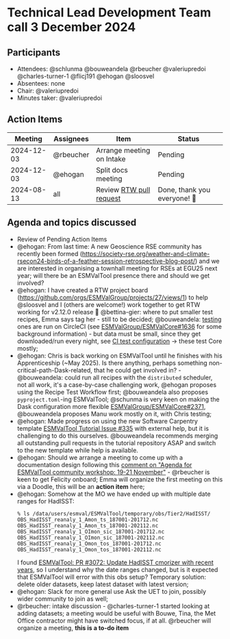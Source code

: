 # Technical Lead Development Team call 3 December 2024

## Participants

- Attendees: @schlunma @bouweandela @rbeucher @valeriupredoi @charles-turner-1 @flicj191 @ehogan @sloosvel
- Absentees: none
- Chair: @valeriupredoi
- Minutes taker: @valeriupredoi

## Action Items

| Meeting | Assignees | Item | Status |
|-|-|-|-|
| 2024-12-03 | @rbeucher | Arrange meeting on Intake | Pending |
| 2024-12-03 | @ehogan   | Split docs meeting | Pending |
| 2024-08-13 | all       | Review [RTW pull request](https://github.com/ESMValGroup/ESMValTool/pull/3210)|Done, thank you everyone! :tada: |

## Agenda and topics discussed

- Review of Pending Action Items
- @ehogan: From last time: A new Geoscience RSE community has recently been formed (https://society-rse.org/weather-and-climate-rsecon24-birds-of-a-feather-session-retrospective-blog-post/) and we are interested in organising a townhall meeting for RSEs at EGU25 next year; will there be an ESMValTool presence there and should we get involved?
- @ehogan: I have created a RTW project board (https://github.com/orgs/ESMValGroup/projects/27/views/1) to help @sloosvel and I (others are welcome!) work together to get RTW working for v2.12.0 release :tada: @bettina-gier: where to put smaller test recipes, Emma says tag her - still to be decided;
@bouweandela: [testing](https://github.com/ESMValGroup/ESMValTool/tree/main/esmvaltool/recipes/testing) ones are run on CircleCI (see [ESMValGroup/ESMValCore#1636](https://github.com/ESMValGroup/ESMValCore/issues/1636) for some background information) - but data must be small, since they get downloaded/run every night, see [CI test configuration](https://github.com/ESMValGroup/ESMValTool/blob/ba9cfe426f9f2a97dba672784ccba8462eea7d6e/.circleci/config.yml#L177-L231) -> these test Core mostly;
- @ehogan: Chris is back working on ESMValTool until he finishes with his Apprenticeship (~May 2025). Is there anything, perhaps something non-critical-path-Dask-related, that he could get involved in? - @bouweandela: could run all recipes with the `distributed` scheduler, not all work, it's a case-by-case challenging work, @ehogan proposes using the Recipe Test Workflow first; @bouweandela also proposes `pyproject.toml`-ing ESMValTool; @schunma is very keen on making the Dask configuration more flexible [ESMValGroup/ESMValCore#2371](https://github.com/ESMValGroup/ESMValCore/issues/2371), @bouweandela proposes Manu work mostly on it, with Chris testing;
- @ehogan: Made progress on using the new Software Carpentry template [ESMValTool Tutorial Issue #335](https://github.com/ESMValGroup/ESMValTool_Tutorial/issues/335) with external help, but it is challenging to do this ourselves. @bouweandela recommends merging all outstanding pull requests in the tutorial repository ASAP and switch to the new template while help is available.
- @ehogan: Should we arrange a meeting to come up with a documentation design following this [comment on "Agenda for ESMValTool community workshop: 19-21 November"](https://github.com/ESMValGroup/Community/discussions/192#discussioncomment-11258741) - @rbeucher is keen to get Felicity onboard; Emma will organize the first meeting on this via a Doodle, this will be an **action item** here;
- @ehogan: Somehow at the MO we have ended up with multiple date ranges for HadISST:
  ```
  % ls /data/users/esmval/ESMValTool/temporary/obs/Tier2/HadISST/ 
  OBS_HadISST_reanaly_1_Amon_ts_187001-201712.nc
  OBS_HadISST_reanaly_1_Amon_ts_187001-202112.nc
  OBS_HadISST_reanaly_1_OImon_sic_187001-201712.nc
  OBS_HadISST_reanaly_1_OImon_sic_187001-202112.nc
  OBS_HadISST_reanaly_1_Omon_tos_187001-201712.nc
  OBS_HadISST_reanaly_1_Omon_tos_187001-202112.nc
  ```
  I found [ESMValTool: PR #3072: Update HadISST cmorizer with recent years](https://github.com/ESMValGroup/ESMValTool/pull/3027), so I understand why the date ranges changed, but is it expected that ESMValTool will error with this obs setup? Temporary solution: delete older datasets, keep latest dataset with latest version;
- @ehogan: Slack for more general use Ask the UET to join, possibly wider community to join as well;
- @rbeucher: intake discussion - @charles-turner-1 started looking at adding datasets; a meeting would be useful with Bouwe, Tina, the Met Office contractor might have switched focus, if at all. @rbeucher will organize a meeting, **this is a to-do item**
